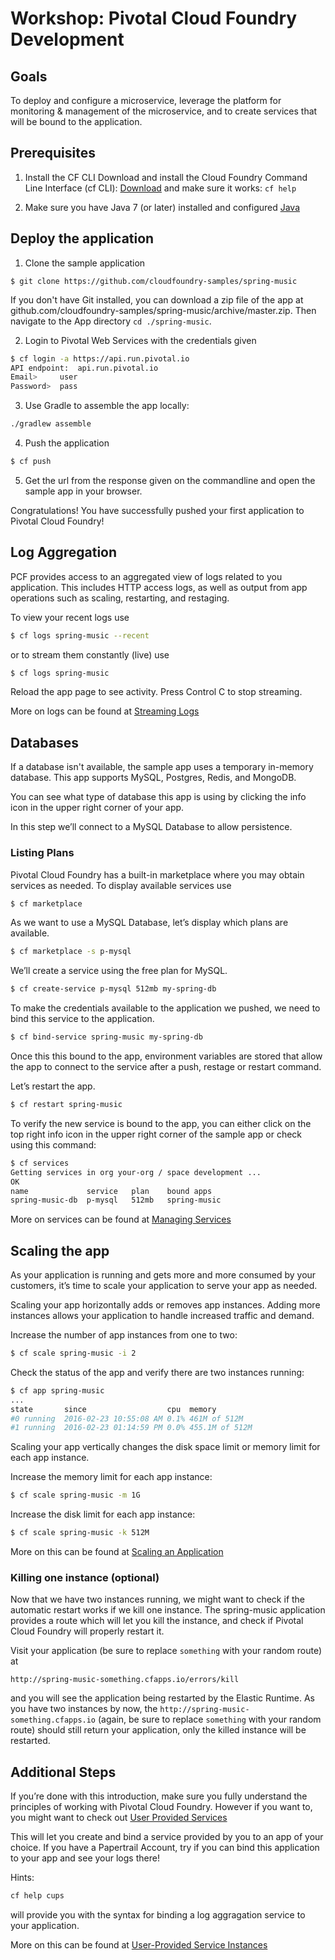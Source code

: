# Workshop: Pivotal Cloud Foundry Development

## Goals

To deploy and configure a microservice, leverage the platform for monitoring & management of the microservice, and to create services that will be bound to the application.

## Prerequisites

1) Install the CF CLI
Download and install the Cloud Foundry Command Line Interface (cf CLI): [Download](https://github.com/cloudfoundry/cli#downloads) and make sure it works: `cf help`

2) Make sure you have Java 7 (or later) installed and configured [Java](https://java.com/en/download/)

## Deploy the application

1) Clone the sample application 
```
$ git clone https://github.com/cloudfoundry-samples/spring-music
```

If you don't have Git installed, you can download a zip file of the app at github.com/cloudfoundry-samples/spring-music/archive/master.zip. Then navigate to the App directory `cd ./spring-music`.

2) Login to Pivotal Web Services with the credentials given

```bash
$ cf login -a https://api.run.pivotal.io
API endpoint:  api.run.pivotal.io  
Email>     user
Password>  pass
```

3) Use Gradle to assemble the app locally:

```bash
./gradlew assemble
```

4) Push the application

```bash
$ cf push
```

5) Get the url from the response given on the commandline and open the sample app in your browser.

Congratulations! You have successfully pushed your first application to Pivotal Cloud Foundry!


## Log Aggregation

PCF provides access to an aggregated view of logs related to you application. This includes HTTP access logs, as well as output from app operations such as scaling, restarting, and restaging.

To view your recent logs use

```bash
$ cf logs spring-music --recent
```

or to stream them constantly (live) use

```bash
$ cf logs spring-music
```

Reload the app page to see activity. Press Control C to stop streaming.

More on logs can be found at [Streaming Logs](http://docs.pivotal.io/pivotalcf/1-7/devguide/deploy-apps/streaming-logs.html)

## Databases

If  a database isn't available, the sample app uses a temporary in-memory database. This app supports MySQL, Postgres, Redis, and MongoDB.

You can see what type of database this app is using by clicking the info icon in the upper right corner of your app.

In this step we’ll connect to a MySQL Database to allow persistence.

### Listing Plans

Pivotal Cloud Foundry has a built-in marketplace where you may obtain services as needed. To display available services use

```bash
$ cf marketplace
```

As we want to use a MySQL Database, let’s display which plans are available.

```bash
$ cf marketplace -s p-mysql
```

We’ll create a service using the free plan for MySQL.

```bash
$ cf create-service p-mysql 512mb my-spring-db
```

To make the credentials available to the application we pushed, we need to bind this service to the application.

```bash
$ cf bind-service spring-music my-spring-db
```

Once this this bound to the app, environment variables are stored that allow the app to connect to the service after a push, restage or restart command.

Let’s restart the app.

```bash
$ cf restart spring-music
```

To verify the new service is bound to the app, you can either click on the top right info icon in the upper right corner of the sample app or check using this command:

```bash
$ cf services
Getting services in org your-org / space development ...
OK
name             service   plan    bound apps
spring-music-db  p-mysql   512mb   spring-music
```

More on services can be found at [Managing Services](http://docs.pivotal.io/pivotalcf/1-7/devguide/services/managing-services.html)


## Scaling the app

As your application is running and gets more and more consumed by your customers, it’s time to scale your application to serve your app as needed.

Scaling your app horizontally adds or removes app instances. Adding more instances allows your application to handle increased traffic and demand.

Increase the number of app instances from one to two:

```bash
$ cf scale spring-music -i 2
```

Check the status of the app and verify there are two instances running:

```bash
$ cf app spring-music
...
state       since                  cpu  memory
#0 running  2016-02-23 10:55:08 AM 0.1% 461M of 512M
#1 running  2016-02-23 01:14:59 PM 0.0% 455.1M of 512M
```

Scaling your app vertically changes the disk space limit or memory limit for each app instance.

Increase the memory limit for each app instance:

```bash
$ cf scale spring-music -m 1G
```

Increase the disk limit for each app instance:

```bash
$ cf scale spring-music -k 512M
```

More on this can be found at [Scaling an Application](http://docs.pivotal.io/pivotalcf/1-7/devguide/deploy-apps/cf-scale.html)

### Killing one instance (optional)

Now that we have two instances running, we might want to check if the automatic restart works if we kill one instance. The spring-music application provides a route which will let you kill the instance, and check if Pivotal Cloud Foundry will properly restart it.

Visit your application (be sure to replace `something` with your random route) at 

```
http://spring-music-something.cfapps.io/errors/kill
```

and you will see the application being restarted by the Elastic Runtime. As you have two instances by now, the `http://spring-music-something.cfapps.io` (again, be sure to replace `something` with your random route) should still return your application, only the killed instance will be restarted.


## Additional Steps

If you’re done with this introduction, make sure you fully understand the principles of working with Pivotal Cloud Foundry. However if you want to, you might want to check out [User Provided Services](http://docs.pivotal.io/pivotalcf/1-7/devguide/services/user-provided.html)

This will let you create and bind a service provided by you to an app of your choice. If you have a Papertrail Account, try if you can bind this application to your app and see your logs there!

Hints: 

```bash
cf help cups
```

will provide you with the syntax for binding a log aggragation service to your application.

More on this can be found at [User-Provided Service Instances](http://docs.pivotal.io/pivotalcf/1-7/devguide/services/user-provided.html)
